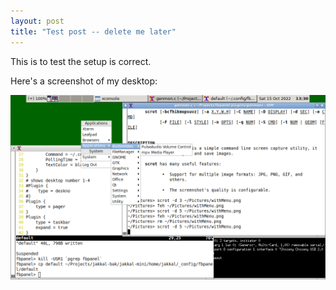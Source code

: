 ```yaml
---
layout: post
title: "Test post -- delete me later"
---
```


This is to test the setup is correct.

Here's a screenshot of my desktop:

![img](/assets/images/2022-10-16-desktop.png)
